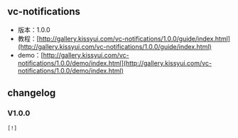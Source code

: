 ## vc-notifications

* 版本：1.0.0
* 教程：[http://gallery.kissyui.com/vc-notifications/1.0.0/guide/index.html](http://gallery.kissyui.com/vc-notifications/1.0.0/guide/index.html)
* demo：[http://gallery.kissyui.com/vc-notifications/1.0.0/demo/index.html](http://gallery.kissyui.com/vc-notifications/1.0.0/demo/index.html)

## changelog

### V1.0.0

    [!]


